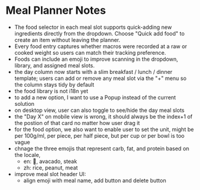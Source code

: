 # Meal Planner Notes

- The food selector in each meal slot supports quick-adding new ingredients directly from the dropdown. Choose "Quick add food" to create an item without leaving the planner.
- Every food entry captures whether macros were recorded at a raw or cooked weight so users can match their tracking preference.
- Foods can include an emoji to improve scanning in the dropdown, library, and assigned meal slots.
- the day column now starts with a slim breakfast / lunch / dinner template; users can add or remove any meal slot via the "+" menu so the column stays tidy by default
- the food library is not i18n yet
- to add a new option, I want to use a Popup instead of the current solution
- on desktop view, user can also toggle to see/hide the day meal slots
- the "Day X" on mobile view is wrong, it should always be the index+1 of the postion of that card no matter how user drag it
- for the food option, we also want to enable user to set the unit, might be per 100g/ml, per piece, per half piece, but per cup or per bowl is too vague
- chnage the three emojis that represent carb, fat, and protein based on the locale,
  - en: 🍞, avacado, steak
  - zh: rice, peanut, meat
- improve meal slot header UI:
  - align emoji with meal name, add button and delete button